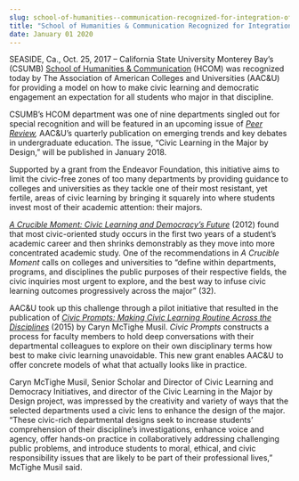 ```yaml
---
slug: school-of-humanities--communication-recognized-for-integration-of-civic-responsibility-
title: "School of Humanities & Communication Recognized for Integration of Civic Responsibility "
date: January 01 2020
---
```


 
<p>
  SEASIDE, Ca., Oct. 25, 2017 – California State University Monterey Bay’s
  (CSUMB)
  <a href="https://csumb.edu/hcom">School of Humanities &amp; Communication</a>
  (HCOM) was recognized today by The Association of American Colleges and
  Universities (AAC&amp;U) for providing a model on how to make civic learning
  and democratic engagement an expectation for all students who major in that
  discipline.
</p>
<p>
  CSUMB’s HCOM department was one of nine departments singled out for special
  recognition and will be featured in an upcoming issue of
  <a href="https://www.aacu.org/peerreview"><i>Peer Review</i></a
  ><i>, </i>AAC&amp;U’s quarterly publication on emerging trends and key debates
  in undergraduate education. The issue, “Civic Learning in the Major by
  Design,” will be published in January 2018.
</p>
<p>
  Supported by a grant from the Endeavor Foundation, this initiative aims to
  limit the civic-free zones of too many departments by providing guidance to
  colleges and universities as they tackle one of their most resistant, yet
  fertile, areas of civic learning by bringing it squarely into where students
  invest most of their academic attention: their majors.
</p>
<p>
  <a href="https://secure.aacu.org/imis/ItemDetail?iProductCode=CRUCIBLE"
    ><i>A Crucible Moment: Civic Learning and Democracy’s Future</i></a
  >
  (2012) found that most civic-oriented study occurs in the first two years of a
  student’s academic career and then shrinks demonstrably as they move into more
  concentrated academic study. One of the recommendations in
  <i>A Crucible Moment</i> calls on colleges and universities to “define within
  departments, programs, and disciplines the public purposes of their respective
  fields, the civic inquiries most urgent to explore, and the best way to infuse
  civic learning outcomes progressively across the major” (32).
</p>
<p>
  AAC&amp;U took up this challenge through a pilot initiative that resulted in
  the publication of
  <a href="https://www.aacu.org/publications/civic-prompts"
    ><i
      >Civic Prompts: Making Civic Learning Routine Across the Disciplines</i
    ></a
  ><i> </i>(2015) by Caryn McTighe Musil. <i>Civic Prompts</i> constructs a
  process for faculty members to hold deep conversations with their departmental
  colleagues to explore on their own disciplinary terms how best to make civic
  learning unavoidable. This new grant enables AAC&amp;U to offer concrete
  models of what that actually looks like in practice.
</p>
<p>
  Caryn McTighe Musil, Senior Scholar and Director of Civic Learning and
  Democracy Initiatives, and director of the Civic Learning in the Major by
  Design project, was impressed by the creativity and variety of ways that the
  selected departments used a civic lens to enhance the design of the major.
  “These civic-rich departmental designs seek to increase students’
  comprehension of their discipline’s investigations, enhance voice and agency,
  offer hands-on practice in collaboratively addressing challenging public
  problems, and introduce students to moral, ethical, and civic responsibility
  issues that are likely to be part of their professional lives,” McTighe Musil
  said.
</p>
 
